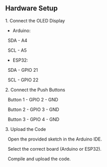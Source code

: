 ## Hardware Setup



1\. Connect the OLED Display



* Arduino:



&nbsp;	SDA - A4

&nbsp;  	SCL - A5



* ESP32:



&nbsp;    	 SDA - GPIO 21

&nbsp;    	 SCL - GPIO 22



2\. Connect the Push Buttons



&nbsp;   Button 1  - GPIO 2 - GND

&nbsp;   Button 2  - GPIO 3 - GND

&nbsp;   Button 3  - GPIO 4 - GND



3\. Upload the Code



&nbsp;   Open the provided sketch in the Arduino IDE.

&nbsp;   Select the correct board (Arduino or ESP32).

&nbsp;   Compile and upload the code.





